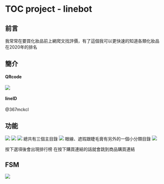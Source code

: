 # TOC project - linebot
## 前言
我常常在要買化妝品前上網爬文找評價，有了這個我可以更快速的知道各類化妝品在2020年的排名

## 簡介
#### QRcode
![](https://i.imgur.com/89Scjmv.png)
#### lineID
@367mckcl

## 功能
![](https://i.imgur.com/ZI16Wtk.jpg)
![](https://i.imgur.com/lXxnQlk.jpg)
![](https://i.imgur.com/BZ89vWn.jpg)
總共有三個主目錄
![](https://i.imgur.com/ZsWTMgP.jpg)
眼線、遮瑕跟睫毛膏有另外的一個小分類目錄
![](https://i.imgur.com/nrQTXB2.jpg)

按下選項後會出現排行榜
在按下購買連結的話就會跳到商品購買連結

## FSM
![](https://i.imgur.com/e5tIArQ.png)



